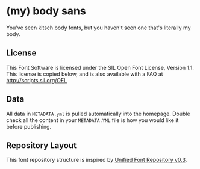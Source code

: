 # (my) body sans

You've seen kitsch body fonts, but you haven't seen one that's literally my body.

## License

This Font Software is licensed under the SIL Open Font License, Version 1.1.
This license is copied below, and is also available with a FAQ at
http://scripts.sil.org/OFL

## Data

All data in `METADATA.yml` is pulled automatically into the homepage. Double check all the content in your `METADATA.YML` file is how you would like it before publishing. 

## Repository Layout

This font repository structure is inspired by [Unified Font Repository v0.3](https://github.com/unified-font-repository/Unified-Font-Repository).
